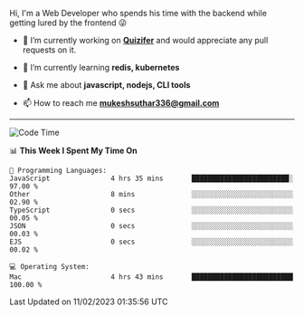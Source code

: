 Hi, I'm a Web Developer who spends his time with the backend while getting lured by the frontend 😜

- 🔭 I’m currently working on **[Quizifer](https://github.com/SutharMukesh/Quizifer/)** and would appreciate any pull requests on it.

- 🌱 I’m currently learning **redis, kubernetes**

- 💬 Ask me about **javascript, nodejs, CLI tools**

- 📫 How to reach me **mukeshsuthar336@gmail.com**

---
<!--START_SECTION:waka-->
![Code Time](http://img.shields.io/badge/Code%20Time-2%2C114%20hrs%2036%20mins-blue)

📊 **This Week I Spent My Time On** 

```text
💬 Programming Languages: 
JavaScript               4 hrs 35 mins       ████████████████████████░   97.00 % 
Other                    8 mins              ░░░░░░░░░░░░░░░░░░░░░░░░░   02.90 % 
TypeScript               0 secs              ░░░░░░░░░░░░░░░░░░░░░░░░░   00.05 % 
JSON                     0 secs              ░░░░░░░░░░░░░░░░░░░░░░░░░   00.03 % 
EJS                      0 secs              ░░░░░░░░░░░░░░░░░░░░░░░░░   00.02 % 

💻 Operating System: 
Mac                      4 hrs 43 mins       █████████████████████████   100.00 % 

```


 Last Updated on 11/02/2023 01:35:56 UTC
<!--END_SECTION:waka-->
